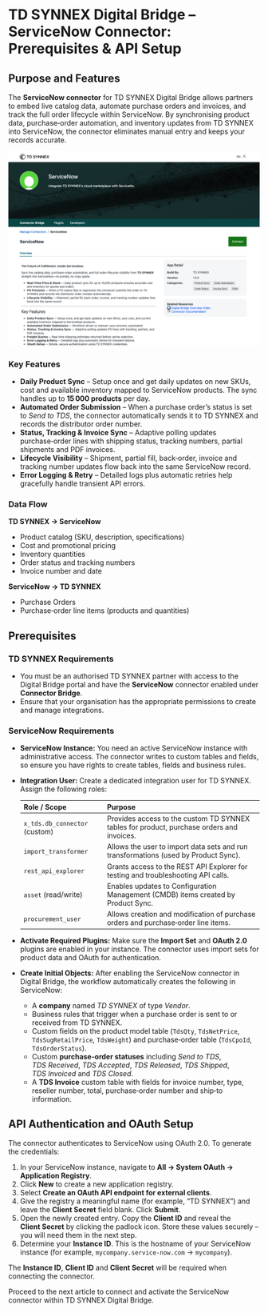 # TD SYNNEX Digital Bridge – ServiceNow Connector: Prerequisites & API Setup

## Purpose and Features

The **ServiceNow connector** for TD SYNNEX Digital Bridge allows partners to embed live catalog data, automate purchase orders and invoices, and track the full order lifecycle within ServiceNow.  By synchronising product data, purchase‑order automation, and inventory updates from TD SYNNEX into ServiceNow, the connector eliminates manual entry and keeps your records accurate.

![ServiceNow connector overview](/public/assets/images/servicenow_overview.png)

### Key Features

* **Daily Product Sync** – Setup once and get daily updates on new SKUs, cost and available inventory mapped to ServiceNow products.  The sync handles up to **15 000 products** per day.
* **Automated Order Submission** – When a purchase order’s status is set to *Send to TDS*, the connector automatically sends it to TD SYNNEX and records the distributor order number.
* **Status, Tracking & Invoice Sync** – Adaptive polling updates purchase‑order lines with shipping status, tracking numbers, partial shipments and PDF invoices.
* **Lifecycle Visibility** – Shipment, partial fill, back‑order, invoice and tracking number updates flow back into the same ServiceNow record.
* **Error Logging & Retry** – Detailed logs plus automatic retries help gracefully handle transient API errors.

### Data Flow

**TD SYNNEX → ServiceNow**

* Product catalog (SKU, description, specifications)
* Cost and promotional pricing
* Inventory quantities
* Order status and tracking numbers
* Invoice number and date

**ServiceNow → TD SYNNEX**

* Purchase Orders
* Purchase‑order line items (products and quantities)

## Prerequisites

### TD SYNNEX Requirements

* You must be an authorised TD SYNNEX partner with access to the Digital Bridge portal and have the **ServiceNow** connector enabled under **Connector Bridge**.
* Ensure that your organisation has the appropriate permissions to create and manage integrations.

### ServiceNow Requirements

* **ServiceNow Instance:** You need an active ServiceNow instance with administrative access.  The connector writes to custom tables and fields, so ensure you have rights to create tables, fields and business rules.
* **Integration User:** Create a dedicated integration user for TD SYNNEX.  Assign the following roles:

  | Role / Scope | Purpose |
  |-------------|---------|
  | `x_tds.db_connector` (custom) | Provides access to the custom TD SYNNEX tables for product, purchase orders and invoices. |
  | `import_transformer` | Allows the user to import data sets and run transformations (used by Product Sync). |
  | `rest_api_explorer` | Grants access to the REST API Explorer for testing and troubleshooting API calls. |
  | `asset` (read/write) | Enables updates to Configuration Management (CMDB) items created by Product Sync. |
  | `procurement_user` | Allows creation and modification of purchase orders and purchase‑order line items. |

* **Activate Required Plugins:** Make sure the **Import Set** and **OAuth 2.0** plugins are enabled in your instance.  The connector uses import sets for product data and OAuth for authentication.
* **Create Initial Objects:** After enabling the ServiceNow connector in Digital Bridge, the workflow automatically creates the following in ServiceNow:

  - A **company** named *TD SYNNEX* of type *Vendor*.
  - Business rules that trigger when a purchase order is sent to or received from TD SYNNEX.
  - Custom fields on the product model table (`TdsQty`, `TdsNetPrice`, `TdsSugRetailPrice`, `TdsWeight`) and purchase‑order table (`TdsCpoId`, `TdsOrderStatus`).
  - Custom **purchase‑order statuses** including *Send to TDS*, *TDS Received*, *TDS Accepted*, *TDS Released*, *TDS Shipped*, *TDS Invoiced* and *TDS Closed*.
  - A **TDS Invoice** custom table with fields for invoice number, type, reseller number, total, purchase‑order number and ship‑to information.

## API Authentication and OAuth Setup

The connector authenticates to ServiceNow using OAuth 2.0.  To generate the credentials:

1. In your ServiceNow instance, navigate to **All → System OAuth → Application Registry**.
2. Click **New** to create a new application registry.
3. Select **Create an OAuth API endpoint for external clients**.
4. Give the registry a meaningful name (for example, “TD SYNNEX”) and leave the **Client Secret** field blank.  Click **Submit**.
5. Open the newly created entry.  Copy the **Client ID** and reveal the **Client Secret** by clicking the padlock icon.  Store these values securely – you will need them in the next step.
6. Determine your **Instance ID**.  This is the hostname of your ServiceNow instance (for example, `mycompany.service-now.com` → `mycompany`).

The **Instance ID**, **Client ID** and **Client Secret** will be required when connecting the connector.

Proceed to the next article to connect and activate the ServiceNow connector within TD SYNNEX Digital Bridge.